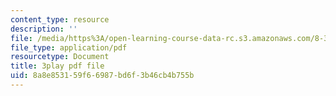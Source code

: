 ```yaml
---
content_type: resource
description: ''
file: /media/https%3A/open-learning-course-data-rc.s3.amazonaws.com/8-333-statistical-mechanics-i-statistical-mechanics-of-particles-fall-2013/8a8e853159f66987bd6f3b46cb4b755b_8woIHrY6eM0.pdf
file_type: application/pdf
resourcetype: Document
title: 3play pdf file
uid: 8a8e8531-59f6-6987-bd6f-3b46cb4b755b
---
```

